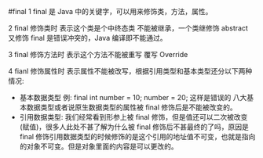 #final
1 final 是 Java 中的关键字，可以用来修饰类，方法，属性。

2 final 修饰类时 表示这个类是个中终态类 不能被继承，一个类继修饰 abstract 又修饰 final 是错误冲突的，Java 编译即不能通过。

3 final 修饰方法时 表示这个方法不能被重写 覆写 Override

4 fianl 修饰属性时 表示属性不能被改写，根据引用类型和基本类型还分以下两种情况:
- 基本数据类型 例: final int number = 10; number = 20; 这样是错误的 八大基本数据类型或者说原生数据类型的属性被 final 修饰后是不能被改变的。
- 引用数据类型: 我们经常看到形参上被 final 修饰，但是值还可以二次被改变(赋值)，很多人此处不甚了解为什么被 final 修饰后不甚最终的了吗，原因是 final 修饰引用数据类型的时候修饰的是这个引用的地址值不可变，也就是指向的对象不可变。但是对象里面的内容是可以更改的。   

